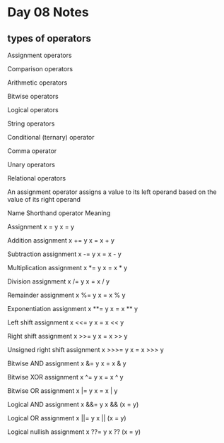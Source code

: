 # Day 08 Notes


## **types of operators**

Assignment operators

Comparison operators

Arithmetic operators

Bitwise operators

Logical operators

String operators

Conditional (ternary) operator

Comma operator

Unary operators

Relational operators

An assignment operator assigns a value to its left operand based on the value of its right operand

Name	Shorthand operator	Meaning

Assignment	x = y	x = y

Addition assignment	x += y	x = x + y

Subtraction assignment	x -= y	x = x - y

Multiplication assignment	x *= y	x = x * y

Division assignment	x /= y	x = x / y

Remainder assignment	x %= y	x = x % y

Exponentiation assignment	x **= y	x = x ** y

Left shift assignment	x <<= y	x = x << y

Right shift assignment	x >>= y	x = x >> y

Unsigned right shift assignment	x >>>= y	x = x >>> y

Bitwise AND assignment	x &= y	x = x & y

Bitwise XOR assignment	x ^= y	x = x ^ y

Bitwise OR assignment	x |= y	x = x | y

Logical AND assignment	x &&= y	x && (x = y)

Logical OR assignment	x ||= y	x || (x = y)

Logical nullish assignment	x ??= y	x ?? (x = y)

